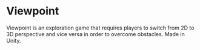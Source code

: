 # Viewpoint

Viewpoint is an exploration game that requires players to switch from 2D to 3D perspective and vice versa in order to overcome obstacles. Made in Unity.
